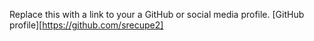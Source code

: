 Replace this with a link to your a GitHub or social media profile.
[GitHub profile][https://github.com/srecupe2]
